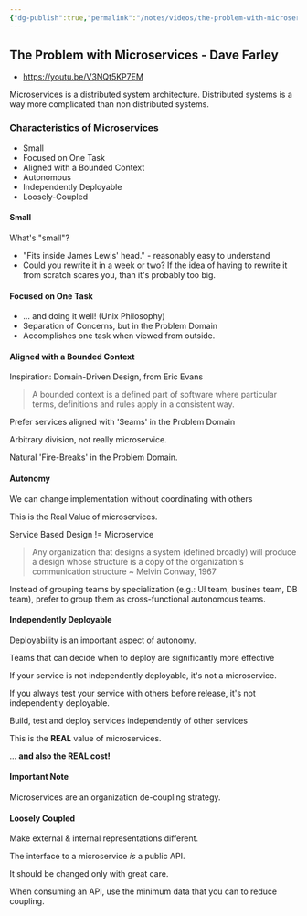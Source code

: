 ```yaml
---
{"dg-publish":true,"permalink":"/notes/videos/the-problem-with-microservices-dave-farley/","dgHomeLink":true,"dgPassFrontmatter":false}
---
```


## The Problem with Microservices - Dave Farley

- <https://youtu.be/V3NQt5KP7EM>

Microservices is a distributed system architecture. Distributed systems is a way more complicated than non distributed systems.

### Characteristics of Microservices

- Small
- Focused on One Task
- Aligned with a Bounded Context
- Autonomous
- Independently Deployable
- Loosely-Coupled


#### Small

What's "small"?

- "Fits inside James Lewis' head." - reasonably easy to understand
- Could you rewrite it in a week or two? If the idea of having to rewrite it from scratch scares you, than it's probably too big.

#### Focused on One Task

- ... and doing it well! (Unix Philosophy)
- Separation of Concerns, but in the Problem Domain
- Accomplishes one task when viewed from outside.

#### Aligned with a Bounded Context

Inspiration: Domain-Driven Design, from Eric Evans

> A bounded context is a defined part of software where particular terms, definitions and rules apply in a consistent way.

Prefer services aligned with 'Seams' in the Problem Domain

Arbitrary division, not really microservice.

Natural 'Fire-Breaks' in the Problem Domain.

#### Autonomy

We can change implementation without coordinating with others

This is the Real Value of microservices.

Service Based Design != Microservice

> Any organization that designs a system (defined broadly) will produce a design whose structure is a copy of the organization's communication structure
> ~ Melvin Conway, 1967 

Instead of grouping teams by specialization (e.g.: UI team, busines team, DB team), prefer to group them as cross-functional autonomous teams.


#### Independently Deployable

 Deployability is an important aspect of autonomy.
 
 Teams that can decide when to deploy are significantly more effective
 
 If your service is not independently deployable, it's not a microservice.
 
 If you always test your service with others before release, it's not independently deployable.
 
 Build, test and deploy services independently of other services
 
 This is the **REAL** value of microservices.
 
 ... **and also the REAL cost!**
 
 #### Important Note
 
Microservices are an organization de-coupling strategy. 

#### Loosely Coupled

Make external & internal representations different.

The interface to a microservice *is* a public API.

It should be changed only with great care.

When consuming an API, use the minimum data that you can to reduce coupling.